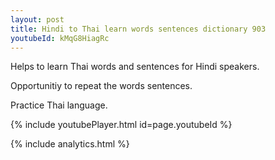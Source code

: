 ```yaml
---
layout: post
title: Hindi to Thai learn words sentences dictionary 903 
youtubeId: kMqG8HiagRc
---
```

 
 
Helps to learn Thai words and sentences for Hindi speakers.

Opportunitiy to repeat the words sentences. 

Practice Thai language. 
 
{% include youtubePlayer.html id=page.youtubeId %}
 
 
{% include analytics.html %}